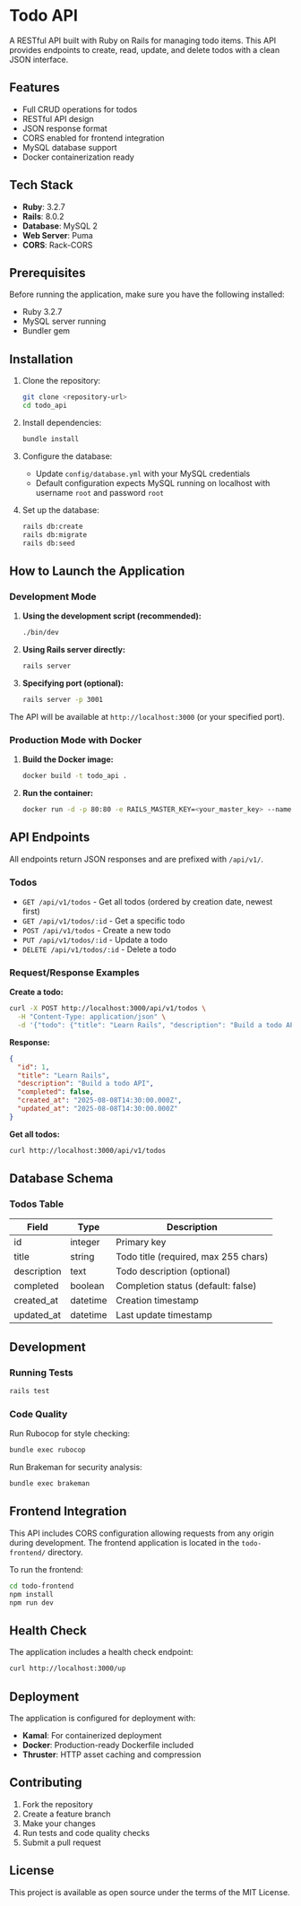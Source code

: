 # Todo API

A RESTful API built with Ruby on Rails for managing todo items. This API provides endpoints to create, read, update, and delete todos with a clean JSON interface.

## Features

- Full CRUD operations for todos
- RESTful API design
- JSON response format
- CORS enabled for frontend integration
- MySQL database support
- Docker containerization ready

## Tech Stack

- **Ruby**: 3.2.7
- **Rails**: 8.0.2
- **Database**: MySQL 2
- **Web Server**: Puma
- **CORS**: Rack-CORS

## Prerequisites

Before running the application, make sure you have the following installed:

- Ruby 3.2.7
- MySQL server running
- Bundler gem

## Installation

1. Clone the repository:
   ```bash
   git clone <repository-url>
   cd todo_api
   ```

2. Install dependencies:
   ```bash
   bundle install
   ```

3. Configure the database:
   - Update `config/database.yml` with your MySQL credentials
   - Default configuration expects MySQL running on localhost with username `root` and password `root`

4. Set up the database:
   ```bash
   rails db:create
   rails db:migrate
   rails db:seed
   ```

## How to Launch the Application

### Development Mode

1. **Using the development script (recommended):**
   ```bash
   ./bin/dev
   ```

2. **Using Rails server directly:**
   ```bash
   rails server
   ```

3. **Specifying port (optional):**
   ```bash
   rails server -p 3001
   ```

The API will be available at `http://localhost:3000` (or your specified port).

### Production Mode with Docker

1. **Build the Docker image:**
   ```bash
   docker build -t todo_api .
   ```

2. **Run the container:**
   ```bash
   docker run -d -p 80:80 -e RAILS_MASTER_KEY=<your_master_key> --name todo_api todo_api
   ```

## API Endpoints

All endpoints return JSON responses and are prefixed with `/api/v1/`.

### Todos

- `GET /api/v1/todos` - Get all todos (ordered by creation date, newest first)
- `GET /api/v1/todos/:id` - Get a specific todo
- `POST /api/v1/todos` - Create a new todo
- `PUT /api/v1/todos/:id` - Update a todo
- `DELETE /api/v1/todos/:id` - Delete a todo

### Request/Response Examples

**Create a todo:**
```bash
curl -X POST http://localhost:3000/api/v1/todos \
  -H "Content-Type: application/json" \
  -d '{"todo": {"title": "Learn Rails", "description": "Build a todo API", "completed": false}}'
```

**Response:**
```json
{
  "id": 1,
  "title": "Learn Rails",
  "description": "Build a todo API",
  "completed": false,
  "created_at": "2025-08-08T14:30:00.000Z",
  "updated_at": "2025-08-08T14:30:00.000Z"
}
```

**Get all todos:**
```bash
curl http://localhost:3000/api/v1/todos
```

## Database Schema

### Todos Table

| Field | Type | Description |
|-------|------|-------------|
| id | integer | Primary key |
| title | string | Todo title (required, max 255 chars) |
| description | text | Todo description (optional) |
| completed | boolean | Completion status (default: false) |
| created_at | datetime | Creation timestamp |
| updated_at | datetime | Last update timestamp |

## Development

### Running Tests

```bash
rails test
```

### Code Quality

Run Rubocop for style checking:
```bash
bundle exec rubocop
```

Run Brakeman for security analysis:
```bash
bundle exec brakeman
```

## Frontend Integration

This API includes CORS configuration allowing requests from any origin during development. The frontend application is located in the `todo-frontend/` directory.

To run the frontend:
```bash
cd todo-frontend
npm install
npm run dev
```

## Health Check

The application includes a health check endpoint:
```bash
curl http://localhost:3000/up
```

## Deployment

The application is configured for deployment with:
- **Kamal**: For containerized deployment
- **Docker**: Production-ready Dockerfile included
- **Thruster**: HTTP asset caching and compression

## Contributing

1. Fork the repository
2. Create a feature branch
3. Make your changes
4. Run tests and code quality checks
5. Submit a pull request

## License

This project is available as open source under the terms of the MIT License.
